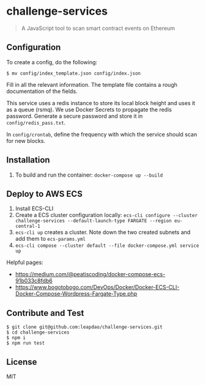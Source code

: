 # challenge-services

> A JavaScript tool to scan smart contract events on Ethereum

## Configuration

To create a config, do the following:

```
$ mv config/index_template.json config/index.json
```

Fill in all the relevant information. The template file contains a rough
documentation of the fields.

This service uses a redis instance to store its local block height and uses it
as a queue (rsmq). We use Docker Secrets to propagate the redis password.
Generate a secure password and store it in `config/redis_pass.txt`.

In `config/crontab`, define the frequency with which the service should scan
for new blocks.

## Installation

1. To build and run the container: `docker-compose up --build`

## Deploy to AWS ECS

1. Install ECS-CLI
1. Create a ECS cluster configuration locally: `ecs-cli configure --cluster challenge-services --default-launch-type FARGATE --region eu-central-1`
1. `ecs-cli up` creates a cluster. Note down the two created subnets and add them to `ecs-params.yml`
1. `ecs-cli compose --cluster default --file docker-compose.yml service up`

Helpful pages:

- https://medium.com/@peatiscoding/docker-compose-ecs-91b033c8fdb6
- https://www.bogotobogo.com/DevOps/Docker/Docker-ECS-CLI-Docker-Compose-Wordpress-Fargate-Type.php

## Contribute and Test

```
$ git clone git@github.com:leapdao/challenge-services.git
$ cd challenge-services
$ npm i
$ npm run test
```

## License

MIT
